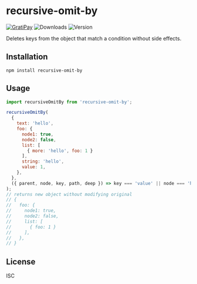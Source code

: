 # recursive-omit-by

[![GratiPay](https://img.shields.io/gratipay/user/alexgorbatchev.svg)](https://gratipay.com/alexgorbatchev/)
![Downloads](https://img.shields.io/npm/dm/recursive-omit-by.svg)
![Version](https://img.shields.io/npm/v/recursive-omit-by.svg)

Deletes keys from the object that match a condition without side effects.

## Installation

```
npm install recursive-omit-by
```

## Usage

```js
import recursiveOmitBy from 'recursive-omit-by';

recursiveOmitBy(
  {
    text: 'hello',
    foo: {
      node1: true,
      node2: false,
      list: [
        { more: 'hello', foo: 1 }
      ],
      string: 'hello',
      value: 1,
    },
  },
  ({ parent, node, key, path, deep }) => key === 'value' || node === 'hello'
);
// returns new object without modifying original
// {
//   foo: {
//     node1: true,
//     node2: false,
//     list: [
//       { foo: 1 }
//     ],
//   },
// }
```

## License

ISC
